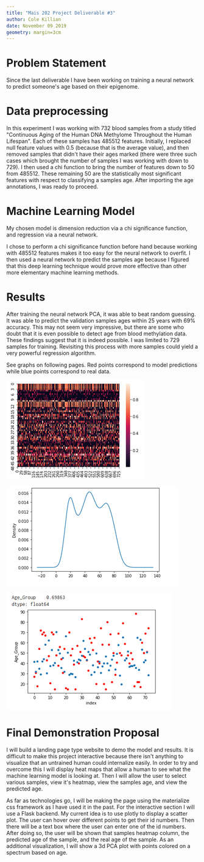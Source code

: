 ```yaml
---
title: "Mais 202 Project Deliverable #3"
author: Cole Killian
date: November 09 2019
geometry: margin=3cm
---
```



# Problem Statement

Since the last deliverable I have been working on training a neural network to predict someone's age based on their epigenome.

# Data preprocessing

In this experiment I was working with 732 blood samples from a study titled "Continuous Aging of the Human DNA Methylome Throughout the Human Lifespan". Each of these samples has 485512 features. Initially, I replaced null feature values with 0.5 (because that is the average value), and then removed samples that didn't have their ages marked (there were three such cases which brought the number of samples I was working with down to 729). I then used a chi function to bring the number of features down to 50 from 485512. These remaining 50 are the statistically most significant features with respect to classifying a samples age. After importing the age annotations, I was ready to proceed.

# Machine Learning Model

My chosen model is dimension reduction via a chi significance function, and regression via a neural network.

I chose to perform a chi significance function before hand because working with 485512 features makes it too easy for the neural network to overfit. I then used a neural network to predict the samples age because I figured that this deep learning technique would prove more effective than other more elementary machine learning methods.

# Results

After training the neural network PCA, it was able to beat random guessing. It was able to predict the validation samples ages within 25 years with 69% accuracy. This may not seem very impressive, but there are some who doubt that it is even possible to detect age from blood methylation data. These findings suggest that it is indeed possible. I was limited to 729 samples for training. Revisiting this process with more samples could yield a very powerful regression algorithm. 

See graphs on following pages. Red points correspond to model predictions while blue points correspond to real data.

![Heat map that helps a human to understand what the neural network is looking at.](./images/heatmap.png "Heat map that helps a human to understand what the neural network is looking at.")

![Kernel density estimate plot for visualizing the age distribution.](./images/dataset_age_distribution.png "Kernel density estimate plot for visualizing the age distribution.")

![Scatter plot showing predicted vs. real ages. Red points correspond to model predictions while blue points correspond to real data.](./images/ScatterPlot_Age_Pred_vs_Real.png "Scatter plot showing predicted vs. real ages. Red points correspond to model predictions while blue points correspond to real data.")

# Final Demonstration Proposal

I will build a landing page type website to demo the model and results. It is difficult to make this project interactive because there isn't anything to visualize that an untrained human could internalize easily. In order to try and overcome this I will display heat maps that allow a human to see what the machine learning model is looking at. Then I will allow the user to select various samples, view it's heatmap, view the samples age, and view the predicted age.

As far as technologies go, I will be making the page using the materialize css framework as I have used it in the past. For the interactive section I will use a Flask backend. My current idea is to use plotly to display a scatter plot. The user can hover over different points to get their id numbers. Then there will be a text box where the user can enter one of the id numbers. After doing so, the user will be shown that samples heatmap column, the predicted age of the sample, and the real age of the sample. As an additional visualization, I will show a 3d PCA plot with points colored on a spectrum based on age.

